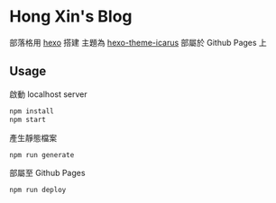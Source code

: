# Hong Xin's Blog

部落格用 [hexo](https://github.com/hexojs/hexo) 搭建
主題為 [hexo-theme-icarus](https://github.com/ppoffice/hexo-theme-icarus)
部屬於 Github Pages 上

## Usage

啟動 localhost server

```bash
npm install
npm start
```

產生靜態檔案

```bash
npm run generate
```

部屬至 Github Pages

```bash
npm run deploy
```
